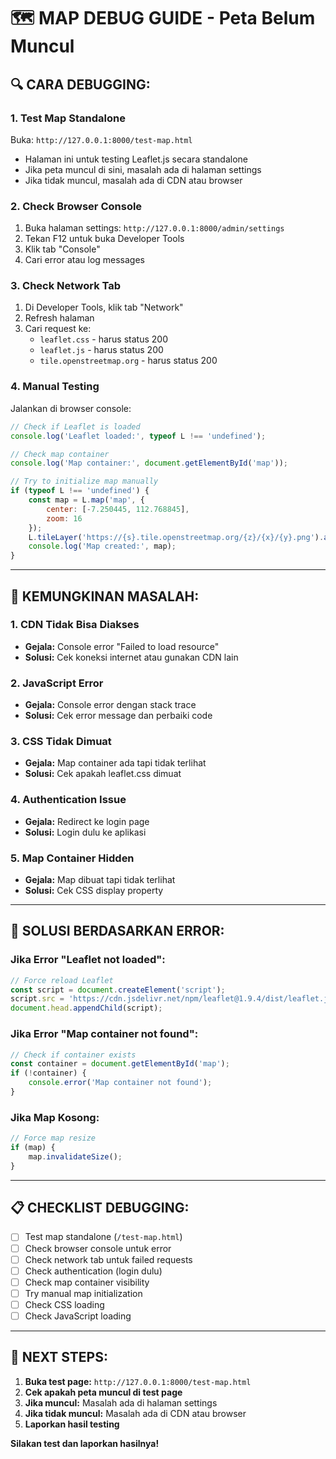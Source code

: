 # 🗺️ MAP DEBUG GUIDE - Peta Belum Muncul

## 🔍 **CARA DEBUGGING:**

### **1. Test Map Standalone**
Buka: `http://127.0.0.1:8000/test-map.html`
- Halaman ini untuk testing Leaflet.js secara standalone
- Jika peta muncul di sini, masalah ada di halaman settings
- Jika tidak muncul, masalah ada di CDN atau browser

### **2. Check Browser Console**
1. Buka halaman settings: `http://127.0.0.1:8000/admin/settings`
2. Tekan F12 untuk buka Developer Tools
3. Klik tab "Console"
4. Cari error atau log messages

### **3. Check Network Tab**
1. Di Developer Tools, klik tab "Network"
2. Refresh halaman
3. Cari request ke:
   - `leaflet.css` - harus status 200
   - `leaflet.js` - harus status 200
   - `tile.openstreetmap.org` - harus status 200

### **4. Manual Testing**
Jalankan di browser console:
```javascript
// Check if Leaflet is loaded
console.log('Leaflet loaded:', typeof L !== 'undefined');

// Check map container
console.log('Map container:', document.getElementById('map'));

// Try to initialize map manually
if (typeof L !== 'undefined') {
    const map = L.map('map', {
        center: [-7.250445, 112.768845],
        zoom: 16
    });
    L.tileLayer('https://{s}.tile.openstreetmap.org/{z}/{x}/{y}.png').addTo(map);
    console.log('Map created:', map);
}
```

---

## 🚨 **KEMUNGKINAN MASALAH:**

### **1. CDN Tidak Bisa Diakses**
- **Gejala:** Console error "Failed to load resource"
- **Solusi:** Cek koneksi internet atau gunakan CDN lain

### **2. JavaScript Error**
- **Gejala:** Console error dengan stack trace
- **Solusi:** Cek error message dan perbaiki code

### **3. CSS Tidak Dimuat**
- **Gejala:** Map container ada tapi tidak terlihat
- **Solusi:** Cek apakah leaflet.css dimuat

### **4. Authentication Issue**
- **Gejala:** Redirect ke login page
- **Solusi:** Login dulu ke aplikasi

### **5. Map Container Hidden**
- **Gejala:** Map dibuat tapi tidak terlihat
- **Solusi:** Cek CSS display property

---

## 🔧 **SOLUSI BERDASARKAN ERROR:**

### **Jika Error "Leaflet not loaded":**
```javascript
// Force reload Leaflet
const script = document.createElement('script');
script.src = 'https://cdn.jsdelivr.net/npm/leaflet@1.9.4/dist/leaflet.js';
document.head.appendChild(script);
```

### **Jika Error "Map container not found":**
```javascript
// Check if container exists
const container = document.getElementById('map');
if (!container) {
    console.error('Map container not found');
}
```

### **Jika Map Kosong:**
```javascript
// Force map resize
if (map) {
    map.invalidateSize();
}
```

---

## 📋 **CHECKLIST DEBUGGING:**

- [ ] Test map standalone (`/test-map.html`)
- [ ] Check browser console untuk error
- [ ] Check network tab untuk failed requests
- [ ] Check authentication (login dulu)
- [ ] Check map container visibility
- [ ] Try manual map initialization
- [ ] Check CSS loading
- [ ] Check JavaScript loading

---

## 🎯 **NEXT STEPS:**

1. **Buka test page:** `http://127.0.0.1:8000/test-map.html`
2. **Cek apakah peta muncul di test page**
3. **Jika muncul:** Masalah ada di halaman settings
4. **Jika tidak muncul:** Masalah ada di CDN atau browser
5. **Laporkan hasil testing**

**Silakan test dan laporkan hasilnya!**
